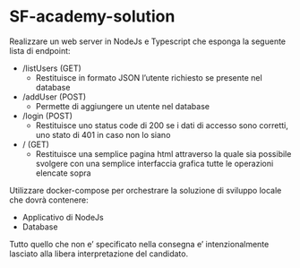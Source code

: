 # SF-academy-solution

Realizzare un web server in NodeJs e Typescript che esponga la seguente lista di endpoint:

- /listUsers (GET)
    - Restituisce in formato JSON l’utente richiesto se presente nel database
- /addUser (POST)
    - Permette di aggiungere un utente nel database
- /login (POST)
    - Restituisce uno status code di 200 se i dati di accesso sono corretti, uno stato di 401 in caso non lo siano
- / (GET)
    - Restituisce una semplice pagina html attraverso la quale sia possibile svolgere con una semplice interfaccia grafica tutte le operazioni elencate sopra

Utilizzare docker-compose per orchestrare la soluzione di sviluppo locale che dovrà contenere:
- Applicativo di NodeJs
- Database

Tutto quello che non e’ specificato nella consegna e’ intenzionalmente lasciato alla libera interpretazione del candidato.
